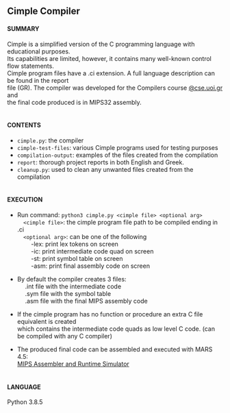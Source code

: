 ## Cimple Compiler


#### SUMMARY

Cimple is a simplified version of the C programming language with educational purposes.\
Its capabilities are limited, however, it contains many well-known control flow statements. \
Cimple program files have a .ci extension. A full language description can be found in the report\
file (GR). The compiler was developed for the Compilers course [@cse.uoi.gr](https://www.cs.uoi.gr/) and\
the final code produced is in MIPS32 assembly.
<br><br>


#### CONTENTS

* `cimple.py`: the compiler
* `cimple-test-files`: various Cimple programs used for testing purposes
* `compilation-output`: examples of the files created from the compilation
* `report`: thorough project reports in both English and Greek.
* `cleanup.py`: used to clean any unwanted files created from the compilation
<br><br>



#### EXECUTION

* Run command: `python3 cimple.py <cimple file> <optional arg>`\
    &emsp;`<cimple file>`: the cimple program file path to be compiled ending in .ci\
    &emsp;`<optional arg>`: can be one of the following\
    &emsp;&emsp;    -lex: print lex tokens on screen\
    &emsp;&emsp;    -ic: print intermediate code quad on screen\
    &emsp;&emsp;    -st: print symbol table on screen\
    &emsp;&emsp;    -asm: print final assembly code on screen

* By default the compiler creates 3 files:\
    &emsp;   .int file with the intermediate code\
    &emsp;   .sym file with the symbol table\
    &emsp;   .asm file with the final MIPS assembly code
   
* If the cimple program has no function or procedure an extra C file equivalent is created\
    which contains the intermediate code quads as low level C code. (can be compiled with any C compiler)

* The produced final code can be assembled and executed with MARS 4.5:\
[MIPS Assembler and Runtime Simulator](http://courses.missouristate.edu/KenVollmar/mars/) 
<br><br>


#### LANGUAGE

Python 3.8.5